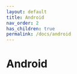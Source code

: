 ```yaml
---
layout: default
title: Android
nav_order: 2
has_children: true
permalink: /docs/android
---
```


# Android